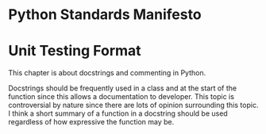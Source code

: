 Python Standards Manifesto
=====================
Unit Testing Format
=====================

This chapter is about docstrings and commenting in Python.

Docstrings should be frequently used in a class and at the start of 
the function since this allows a documentation to developer. 
This topic is controversial by nature since there are lots of opinion surrounding this topic. 
I think a short summary of a function in a docstring should be used regardless of how expressive the function may be. 


